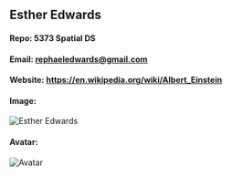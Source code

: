 ## Esther Edwards
#### Repo: 5373 Spatial DS
#### Email: rephaeledwards@gmail.com
#### Website: https://en.wikipedia.org/wiki/Albert_Einstein
#### Image:
![Esther Edwards](https://lh3.googleusercontent.com/6Jgu-pBdKEkkJBL2FaCuYyEBwwklZXaJHHWwEARvCg-HmV-aLoxthoC4cBZrYGS3h_xUVDe3LqaMVYAQWDXkfEmYk1NnAwqkBxeLGJzH3JumOSFOo8lk46CwAZphvMzgVuHZmyoCmZ8FoZpxV8FdOPW6EOPHwjZ-hu0fbUHxNobau8KKOQmgDTxNS70sDG_hv-zykxfa0xqnyb7ZrTvUr1UI8iuNJdNfbUrh0D-NsqZvr7FQ4i9tgzgH4Y9dU8Ba36F3G3sFFIYAlAoBtvtujuUJ1DPfR0KhqvO7FKgkHW8OaGvzwkSlbXFtH2m3_-1HLMP9LP4gJstgXBkKnsVRi5hIZykO7gZ6ObQdRL3tfTdvbwX0uStMMhsbq1uYH1qvYBN8AuXDr0z6dE2NzmnoNANp0ZCVx_HYDOGMVXWyL_BBRsXyQflAr5n1eNk-uHkRJXrSM1z2mlpVxPx7Gw5My7k4xrB6eoHhHwY5P573e_HQPc56kjJ0ZlP87xuKId9IM2_ZxCXjdd5TbmG_ly1hmXzmKdyowJtOx-8sVb06XslbwdLF_Gp9f0NukW0fNM1SYR0lWFMf7ILXmjp_A4vjl8dhP3c6x9VFH4sRvbpoykW_1EiS_Zjioo_IDTbeJK6LfCoFMOErV1ZK7cDHwtJNHENQ2_u_O9m1Mn9lyMYaFNuWcmkexpUVvzF5K8yvlQ=w313-h369-no?authuser=0)
#### Avatar:
![Avatar](https://photos.google.com/photo/AF1QipPaprPuHtb9xnN1MWT4udjJixXlXAQnS6fkoDOB)
